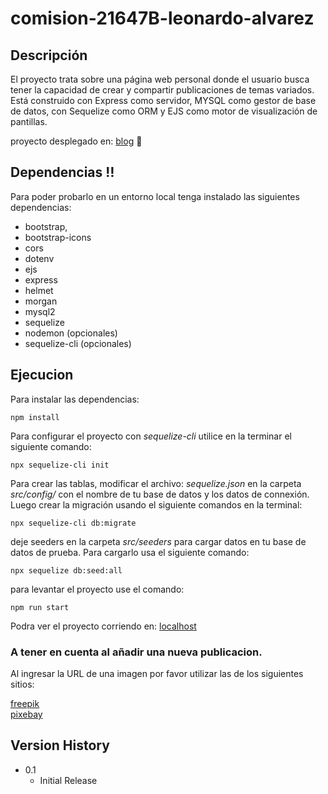 # comision-21647B-leonardo-alvarez  

## Descripción 

El proyecto trata sobre una página web personal donde el usuario busca tener la capacidad de crear y compartir publicaciones de temas variados. 
Está construido con Express como servidor, MYSQL como gestor de base de datos, con Sequelize como ORM y EJS como motor de visualización de pantillas.

proyecto desplegado en: <a href="https://project-blog-tot8.onrender.com/" target="_blank">blog</a> :scroll: 

## Dependencias :bangbang:

Para poder probarlo en un entorno local tenga instalado las siguientes dependencias:

* bootstrap,
* bootstrap-icons
* cors
* dotenv
* ejs
* express
* helmet
* morgan
* mysql2
* sequelize
* nodemon (opcionales)
* sequelize-cli (opcionales)

## Ejecucion
Para instalar las dependencias:
```
npm install
```
Para configurar el proyecto con _sequelize-cli_ utilice en la terminar el siguiente comando:
```
npx sequelize-cli init
```
Para crear las tablas, modificar el archivo: *sequelize.json* en la carpeta _src/config/_ con el nombre de tu base de datos y los datos de connexión. Luego crear la migración usando el siguiente comandos en la terminal:
```
npx sequelize-cli db:migrate

```
deje seeders en la carpeta _src/seeders_ para cargar datos en tu base de datos de prueba. Para cargarlo usa el siguiente comando:
```
npx sequelize db:seed:all
```
para levantar el proyecto use el comando:
```
npm run start
```
Podra ver el proyecto corriendo en: 
[localhost](http://localhost:3000/)

### A tener en cuenta al añadir una nueva publicacion.
Al ingresar la URL de una imagen por favor utilizar las de los siguientes sitios:

[freepik](https://www.freepik.es/)  
[pixebay](https://pixabay.com/)

## Version History

* 0.1
    * Initial Release
